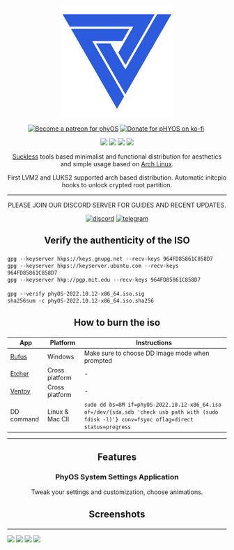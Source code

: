 <p align="center">
  <a href="https://github.com/FT-Labs"><img src="https://raw.githubusercontent.com/FT-Labs/phyOS-plymouth-base-theme/master/usr/share/plymouth/themes/phyOS/logo.png" height="256" width="256" alt="phyOS"></a>
</p>

<p align="center">
  <a href="https://patreon.com/phyOS"><img src="https://img.shields.io/endpoint.svg?url=https%3A%2F%2Fshieldsio-patreon.vercel.app%2Fapi%3Fusername%3DphyOS%26type%3Dpatrons&style=flat" alt="Become a patreon for phyOS"></a>
  <a href="https://ko-fi.com/phyos"><img src="https://raw.githubusercontent.com/FT-Labs/phyOS-dwm/screenshots/screenshots/kofi.jpg" width="128" alt="Donate for pHYOS on ko-fi"></a>&nbsp;

<p align="center">
  <a href="https://github.com/FT-Labs/phyOS-iso/releases" target="_blank"><img src="https://img.shields.io/github/downloads/FT-Labs/phyOS-iso/total?color=green"></img></a>
  <a href="https://github.com/FT-Labs/phyOS-iso/commits/master" target="_blank"><img src="https://img.shields.io/github/commit-activity/w/FT-Labs/phyOS-iso"></img></a>
  <a href="https://github.com/FT-Labs/phyOS-iso/releases" target="_blank"><img src="https://img.shields.io/github/v/release/FT-Labs/phyOS-iso?color=%23ffa500"></a>
  <a href="https://github.com/FT-Labs/phyOS-iso/issues?q=is%3Aissue+is%3Aclosed" target="_blank"><img src="https://img.shields.io/github/issues-closed-raw/FT-Labs/phyOS-iso"></a>
</p>

<p align="center">
<a href="https://suckless.org/">Suckless</a> tools based minimalist and functional distribution for aesthetics and simple usage based on <a href="https://www.archlinux.org">Arch Linux</a>.
</p>
<p align="center">
First LVM2 and LUKS2 supported arch based distribution. Automatic initcpio hooks to unlock crypted root partition.
</p>
<hr>
<p align="center">PLEASE JOIN OUR DISCORD SERVER FOR GUIDES AND RECENT UPDATES.</p>

<p align="center">
  <!-- <a href="https://ftlabs.tech" target="_blank"><img alt="home" src="https://img.shields.io/badge/HOME-blue?style=flat-square"></a> -->
  <!-- <a href="https://wiki.ftlabs.tech" target="_blank"><img alt="wiki" src="https://img.shields.io/badge/WIKI-blue?style=flat-square"></a> -->
  <!-- <a href="https://ftlabs.tech/gallery" target="_blank"><img alt="screenshots" src="https://img.shields.io/badge/SCREENSHOTS-blue?style=flat-square"></a> -->
  <a href="https://discord.gg/UHdZ4Pzve3" target="_blank"><img alt="discord" src="https://img.shields.io/badge/DISCORD-blue?style=flat-square"></a>
  <a href="https://t.me/+MNEvm6cv9xA3OWM0" target="_blank"><img alt="telegram" src="https://img.shields.io/badge/TELEGRAM-blue?style=flat-square"></a>
</p>

## <p align="center">Verify the authenticity of the ISO</p>

```
gpg --keyserver hkps://keys.gnupg.net --recv-keys 964FD85861C858D7
gpg --keyserver hkps://keyserver.ubuntu.com --recv-keys 964FD85861C858D7
gpg --keyserver hkp://pgp.mit.edu --recv-keys 964FD85861C858D7

gpg --verify phyOS-2022.10.12-x86_64.iso.sig
sha256sum -c phyOS-2022.10.12-x86_64.iso.sha256
```

## <p align="center">How to burn the iso</p>

| App                                     | Platform        | Instructions                                                                                                                                 |
|-----------------------------------------|-----------------|----------------------------------------------------------------------------------------------------------------------------------------------|
| [Rufus](http://rufus.ie)                | Windows         | Make sure to choose DD Image mode when prompted                                                                                              |
| [Etcher](https://www.balena.io/etcher/) | Cross platform  | -                                                                                                                                            |
| [Ventoy](https://www.ventoy.net)        | Cross platform  | -                                                                                                                                            |
| DD command                              | Linux & Mac ClI | `sudo dd bs=8M if=phyOS-2022.10.12-x86_64.iso of=/dev/{sda,sdb 'check usb path with (sudo fdisk -l)'} conv=fsync oflag=direct status=progress` |

<hr>

## <p align="center">Features</p>

### <p align="center">PhyOS System Settings Application</p>
<p align="center">Tweak your settings and customization, choose animations.</p>

## <p align="center">Screenshots</p>
<hr>
<img src="https://github.com/FT-Labs/phyOS-dwm/blob/screenshots/screenshots/setting-1.png">
<img src="https://github.com/FT-Labs/phyOS-dwm/blob/screenshots/screenshots/setting-2.png">
<img src="https://github.com/FT-Labs/phyOS-dwm/blob/screenshots/screenshots/setting-3.png">
<img src="https://github.com/FT-Labs/phyOS-dwm/blob/screenshots/screenshots/setting-4.png">
